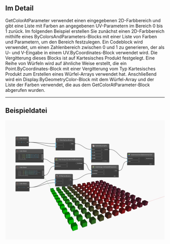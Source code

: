## Im Detail
GetColorAtParameter verwendet einen eingegebenen 2D-Farbbereich und gibt eine Liste mit Farben an angegebenen UV-Parametern im Bereich 0 bis 1 zurück. Im folgenden Beispiel erstellen Sie zunächst einen 2D-Farbbereich mithilfe eines ByColorsAndParameters-Blocks mit einer Liste von Farben und Parametern, um den Bereich festzulegen. Ein Codeblock wird verwendet, um einen Zahlenbereich zwischen 0 und 1 zu generieren, der als U- und V-Eingabe in einem UV.ByCoordinates-Block verwendet wird. Die Vergitterung dieses Blocks ist auf Kartesisches Produkt festgelegt. Eine Reihe von Würfeln wird auf ähnliche Weise erstellt, die ein Point.ByCoordinates-Block mit einer Vergitterung vom Typ Kartesisches Produkt zum Erstellen eines Würfel-Arrays verwendet hat. Anschließend wird ein Display.ByGeometryColor-Block mit dem Würfel-Array und der Liste der Farben verwendet, die aus dem GetColorAtParameter-Block abgerufen wurden.
___
## Beispieldatei

![GetColorAtParameter](./DSCore.ColorRange.GetColorAtParameter_img.jpg)

